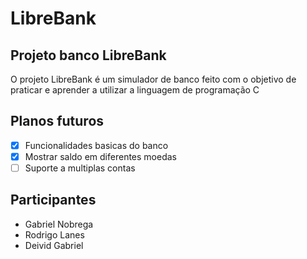 # LibreBank

## Projeto banco LibreBank

O projeto LibreBank é um simulador de banco feito com o objetivo de praticar e aprender a utilizar a linguagem de programação C

## Planos futuros

- [x] Funcionalidades basicas do banco
- [x] Mostrar saldo em diferentes moedas
- [ ] Suporte a multiplas contas

## Participantes

* Gabriel Nobrega
* Rodrigo Lanes
* Deivid Gabriel